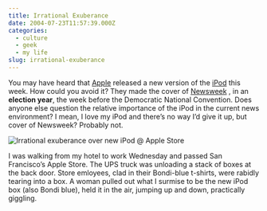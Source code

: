 ```yaml
---
title: Irrational Exuberance
date: 2004-07-23T11:57:39.000Z
categories:
  - culture
  - geek
  - my life
slug: irrational-exuberance
---
```

You may have heard that [Apple][1]  released a new version of the [iPod][2]  this week. How could you avoid it? They made the cover of [Newsweek][3] , in an **election year**, the week before the Democratic National Convention. Does anyone else question the relative importance of the iPod in the current news environment? I mean, I love my iPod and there’s no way I’d give it up, but cover of Newsweek? Probably not.

![Irrational exuberance over new iPod @ Apple Store][4]

I was walking from my hotel to work Wednesday and passed San Francisco’s Apple Store. The UPS truck was unloading a stack of boxes at the back door. Store emloyees, clad in their Bondi-blue t-shirts, were rabidly tearing into a box. A woman pulled out what I surmise to be the new iPod box (also Bondi blue), held it in the air, jumping up and down, practically giggling.



 [1]: http://apple.com
 [2]: http://www.apple.com/ipod/
 [3]: http://www.msnbc.msn.com/id/5457432/site/newsweek/
 [4]: http://yergler.net/blog/images/Picture(8).jpg
